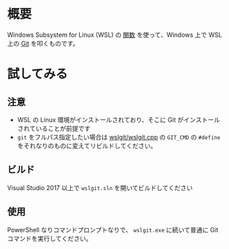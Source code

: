 # 概要

Windows Subsystem for Linux (WSL) の [関数](https://msdn.microsoft.com/en-us/library/windows/desktop/mt826875.aspx) を使って、Windows 上で WSL 上の [Git](https://git-scm.com/) を叩くものです。

# 試してみる

## 注意

* WSL の Linux 環境がインストールされており、そこに Git がインストールされていることが前提です
* `git` をフルパス指定したい場合は [wslgit/wslgit.cpp](wslgit/wslgit.cpp) の `GIT_CMD` の `#define` をそれなりのものに変えてリビルドしてください。

## ビルド

Visual Studio 2017 以上で `wslgit.sln` を開いてビルドしてください

## 使用

PowerShell なりコマンドプロンプトなりで、 `wslgit.exe` に続いて普通に Git コマンドを実行してください。

